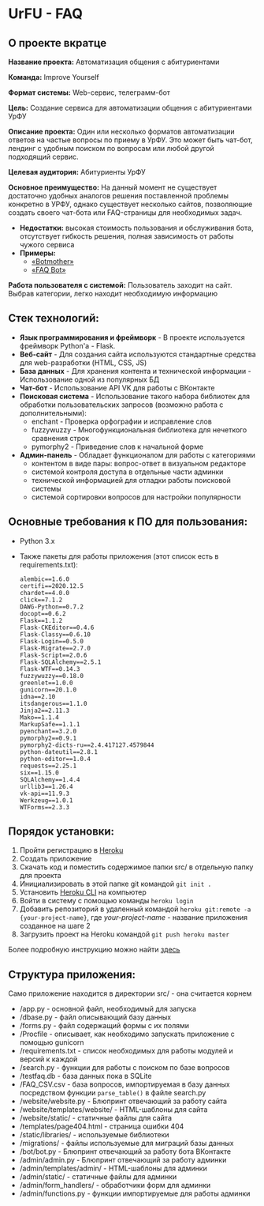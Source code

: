 
#  UrFU - FAQ

## О проекте вкратце

**Название проекта:** Автоматизация общения с абитуриентами

__Команда:__ Improve Yourself

__Формат системы:__  Web-сервис, телеграмм-бот

__Цель:__ Создание сервиса для автоматизации общения с абитуриентами УрФУ

__Описание проекта:__ Один или несколько форматов автоматизации ответов на частые вопросы по приему в УрФУ. Это может быть чат-бот, лендинг с удобным поиском по вопросам или любой другой подходящий сервис.

__Целевая аудитория:__ Абитуриенты УрФУ

__Основное преимущество:__  На данный момент не существует достаточно удобных аналогов решения поставленной проблемы конкретно в УРФУ, однако существует несколько сайтов, позволяющие создать своего чат-бота или FAQ-страницы для необходимых задач.
- __Недостатки:__ высокая стоимость пользования и обслуживания бота, отсутствует гибкость решения, полная зависимость от работы чужого сервиса
- __Примеры:__
     - [«Botmother»](https://botmother.com/ru)
     - [«FAQ Bot»](https://www.faqbot.ai/)

__Работа пользователя с системой:__ Пользователь заходит на сайт. Выбрав категории, легко находит необходимую информацию



##  Стек технологий: 

-	__Язык программирования и фреймворк__ - В проекте используется фреймворк Python'а - Flask.
-	__Веб-сайт__ - Для создания сайта используются стандартные средства для web-разработки (HTML, CSS, JS)
-   __База данных__ - Для хранения контента и технической информации - Использование одной из популярных БД
-	__Чат-бот__ - Использование API VK для работы с ВКонтакте
-	__Поисковая система__ - Использование такого набора библиотек для обработки пользовательских запросов (возможно работа с дополнительными):
    -	enchant - Проверка орфографии и исправление слов
    -	fuzzywuzzy - Многофункциональная библиотека для нечеткого сравнения строк
    -	 pymorphy2 - Приведение слов к начальной форме
-	__Админ-панель__ - Обладает функционалом для работы c категориями
    -	контентом в виде пары: вопрос-ответ в визуальном редакторе
    -	системой контроля доступа в отдельные части админки
    -	технической информацией для отладки работы поисковой системы
    -	системой сортировки вопросов для настройки популярности



## Основные требования к ПО для пользования:

- Python 3.x

- Также пакеты для работы приложения (этот список есть в requirements.txt):

  ```
  alembic==1.6.0
  certifi==2020.12.5
  chardet==4.0.0
  click==7.1.2
  DAWG-Python==0.7.2
  docopt==0.6.2
  Flask==1.1.2
  Flask-CKEditor==0.4.6
  Flask-Classy==0.6.10
  Flask-Login==0.5.0
  Flask-Migrate==2.7.0
  Flask-Script==2.0.6
  Flask-SQLAlchemy==2.5.1
  Flask-WTF==0.14.3
  fuzzywuzzy==0.18.0
  greenlet==1.0.0
  gunicorn==20.1.0
  idna==2.10
  itsdangerous==1.1.0
  Jinja2==2.11.3
  Mako==1.1.4
  MarkupSafe==1.1.1
  pyenchant==3.2.0
  pymorphy2==0.9.1
  pymorphy2-dicts-ru==2.4.417127.4579844
  python-dateutil==2.8.1
  python-editor==1.0.4
  requests==2.25.1
  six==1.15.0
  SQLAlchemy==1.4.4
  urllib3==1.26.4
  vk-api==11.9.3
  Werkzeug==1.0.1
  WTForms==2.3.3
  ```



## Порядок установки: 

1. Пройти регистрацию в [Heroku](https://heroku.com)
2. Создать приложение
3. Скачать код и поместить содержимое папки src/ в отдельную папку для проекта
4. Инициализировать в этой папке git командой `git init .`
5. Установить [Heroku CLI](https://devcenter.heroku.com/articles/heroku-command-line) на компьютер
6. Войти в систему с помощью команды `heroku login`
7. Добавить репозиторий в удаленный командой `heroku git:remote -a {your-project-name}`, где *your-project-name*  - название приложения созданное на шаге 2
8. Загрузить проект на Heroku командой `git push heroku master`

Более подробную инструкцию можно найти [здесь](https://pythobyte.com/deploying-a-flask-application-to-heroku-756f527e/)



## Структура приложения:

Само приложение находится в директории src/ - она считается корнем

- /app.py - основной файл, необходимый для запуска
- /dbase.py - файл описывающий базу данных
- /forms.py - файл содержащий формы с их полями
- /Procfile - описывает, как необходимо запускать приложение с помощью gunicorn
- /requirements.txt - список необходимых для работы модулей и версий к каждой
- /search.py - функции для работы с поиском по базе вопросов
- /testfaq.db - база данных пока в SQLite
- /FAQ_CSV.csv - база вопросов, импортируемая в базу данных посредством функции `parse_table()` в файле search.py
- /website/website.py - Блюпринт отвечающий за работу сайта
- /website/templates/website/ - HTML-шаблоны для сайта
- /website/static/ - статичные файлы для сайта
- /templates/page404.html - страница ошибки 404
- /static/libraries/ - используемые библиотеки
- /migrations/ - файлы используемые для миграций базы данных
- /bot/bot.py - Блюпринт отвечающий за работу бота ВКонтакте
- /admin/admin.py - Блюпринт отвечающий за работу админки
- /admin/templates/admin/ - HTML-шаблоны для админки
- /admin/static/ - статичные файлы для админки
- /admin/form_handlers/ - обработчики форм для админки
- /admin/functions.py - функции импортируемые для работы админки

